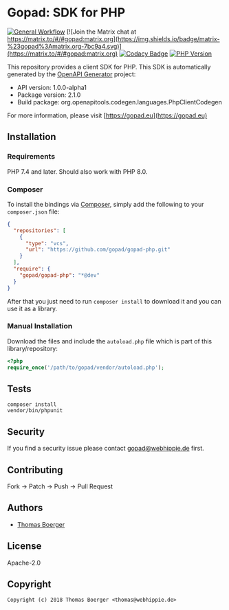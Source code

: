 # Gopad: SDK for PHP

[![General Workflow](https://github.com/gopad/gopad-php/actions/workflows/general.yml/badge.svg)](https://github.com/gopad/gopad-php/actions/workflows/general.yml) [![Join the Matrix chat at https://matrix.to/#/#gopad:matrix.org](https://img.shields.io/badge/matrix-%23gopad%3Amatrix.org-7bc9a4.svg)](https://matrix.to/#/#gopad:matrix.org) [![Codacy Badge](https://app.codacy.com/project/badge/Grade/35b2dc9119fe46f29cc53725ca5bf90b)](https://app.codacy.com/gh/gopad/gopad-php/dashboard?utm_source=gh&utm_medium=referral&utm_content=&utm_campaign=Badge_grade) [![PHP Version](https://badge.fury.io/ph/gopad%2Fgopad.svg)](https://badge.fury.io/ph/gopad%2Fgopad)

This repository provides a client SDK for PHP. This SDK is automatically
generated by the [OpenAPI Generator][generator] project:

-   API version: 1.0.0-alpha1
-   Package version: 2.1.0
-   Build package: org.openapitools.codegen.languages.PhpClientCodegen

For more information, please visit [https://gopad.eu](https://gopad.eu)

## Installation

### Requirements

PHP 7.4 and later.
Should also work with PHP 8.0.

### Composer

To install the bindings via [Composer][composer], simply add the following to
your `composer.json` file:

```json
{
  "repositories": [
    {
      "type": "vcs",
      "url": "https://github.com/gopad/gopad-php.git"
    }
  ],
  "require": {
    "gopad/gopad-php": "*@dev"
  }
}
```

After that you just need to run `composer install` to download it and you can
use it as a library.

### Manual Installation

Download the files and include the `autoload.php` file which is part of this
library/repository:

```php
<?php
require_once('/path/to/gopad/vendor/autoload.php');
```

## Tests

```console
composer install
vendor/bin/phpunit
```

## Security

If you find a security issue please contact
[gopad@webhippie.de](mailto:gopad@webhippie.de) first.

## Contributing

Fork -> Patch -> Push -> Pull Request

## Authors

-   [Thomas Boerger](https://github.com/tboerger)

## License

Apache-2.0

## Copyright

```console
Copyright (c) 2018 Thomas Boerger <thomas@webhippie.de>
```

[generator]: https://openapi-generator.tech
[composer]: https://getcomposer.org/
